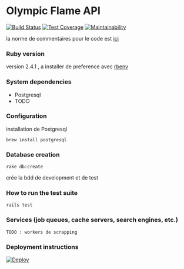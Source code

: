 # Olympic Flame API

[![Build Status](https://travis-ci.org/zelazna/olympic_flame_api.svg?branch=master)](https://travis-ci.org/zelazna/olympic_flame_api)
[![Test Coverage](https://api.codeclimate.com/v1/badges/cc1b371261ea4e99a91a/test_coverage)](https://codeclimate.com/github/zelazna/olympic_flame_api/test_coverage)
[![Maintainability](https://api.codeclimate.com/v1/badges/cc1b371261ea4e99a91a/maintainability)](https://codeclimate.com/github/zelazna/olympic_flame_api/maintainability)

la norme de commentaires pour le code est [ici](https://gist.github.com/chetan/1827484)

### Ruby version

version 2.4.1 , a installer de preference avec [rbenv](https://github.com/rbenv/rbenv)

### System dependencies

* Postgresql
* TODO

### Configuration

installation de Postgresql

```shell
brew install postgresql
```

### Database creation

```shell
rake db:create
```

crée la bdd de development et de test

### How to run the test suite

```shell
rails test
```

### Services (job queues, cache servers, search engines, etc.)

`TODO : workers de scrapping`

### Deployment instructions

[![Deploy](https://www.herokucdn.com/deploy/button.svg)](https://heroku.com/deploy)

